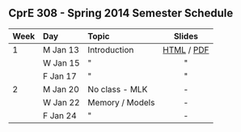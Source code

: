 ## CprE 308 - Spring 2014 Semester Schedule

| Week | Day      | Topic          | Slides |
|:-----|:---------|:---------------|:------:|
|   1  | M Jan 13 | Introduction   | [HTML](https://rawgithub.com/CprE308/lectures/master/lecture1/lecture1.html) / [PDF](https://github.com/CprE308/lectures/blob/master/lecture1/lecture1.pdf?raw=true) |
|      | W Jan 15 |   "            |    "   |
|      | F Jan 17 |   "            |    "   |
|   2  | M Jan 20 | No class - MLK |    -   |
|      | W Jan 22 | Memory / Models|    -   |
|      | F Jan 24 |   "            |    -   |



